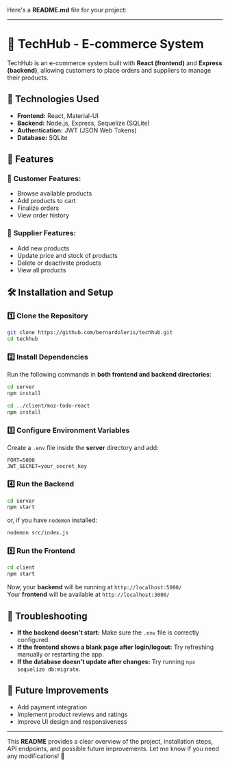 Here's a **README.md** file for your project:  

---

# 🛒 TechHub - E-commerce System  

TechHub is an e-commerce system built with **React (frontend)** and **Express (backend)**, allowing customers to place orders and suppliers to manage their products.  

## 🚀 Technologies Used  

- **Frontend:** React, Material-UI  
- **Backend:** Node.js, Express, Sequelize (SQLite)  
- **Authentication:** JWT (JSON Web Tokens)  
- **Database:** SQLite  

## 📌 Features  

### 🔹 **Customer Features:**  
- Browse available products  
- Add products to cart  
- Finalize orders  
- View order history  

### 🔹 **Supplier Features:**  
- Add new products  
- Update price and stock of products  
- Delete or deactivate products  
- View all products  

## 🛠️ Installation and Setup  

### **1️⃣ Clone the Repository**  
```bash
git clone https://github.com/bernardoleris/techhub.git
cd techhub
```

### **2️⃣ Install Dependencies**  
Run the following commands in **both frontend and backend directories**:  
```bash
cd server
npm install

cd ../client/moz-todo-react
npm install
```

### **3️⃣ Configure Environment Variables**  
Create a `.env` file inside the **server** directory and add:  
```
PORT=5000
JWT_SECRET=your_secret_key
```

### **4️⃣ Run the Backend**  
```bash
cd server
npm start
```
or, if you have `nodemon` installed:  
```bash
nodemon src/index.js
```

### **5️⃣ Run the Frontend**  
```bash
cd client
npm start
```

Now, your **backend** will be running at `http://localhost:5000/`  
Your **frontend** will be available at `http://localhost:3000/`  

## 🔧 Troubleshooting  

- **If the backend doesn't start:** Make sure the `.env` file is correctly configured.  
- **If the frontend shows a blank page after login/logout:** Try refreshing manually or restarting the app.  
- **If the database doesn't update after changes:** Try running `npx sequelize db:migrate`.  

## 📌 Future Improvements  

- Add payment integration  
- Implement product reviews and ratings  
- Improve UI design and responsiveness  

---

This **README** provides a clear overview of the project, installation steps, API endpoints, and possible future improvements. Let me know if you need any modifications! 🚀